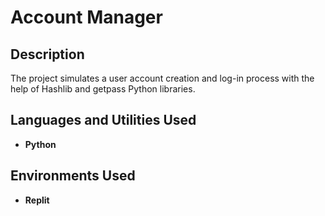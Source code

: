 <h1>Account Manager</h1>

<h2>Description</h2>
The project simulates a user account creation and log-in process with the help of Hashlib and getpass Python libraries.  
<br />


<h2>Languages and Utilities Used</h2>

- <b>Python</b> 


<h2>Environments Used </h2>

- <b>Replit</b> 
